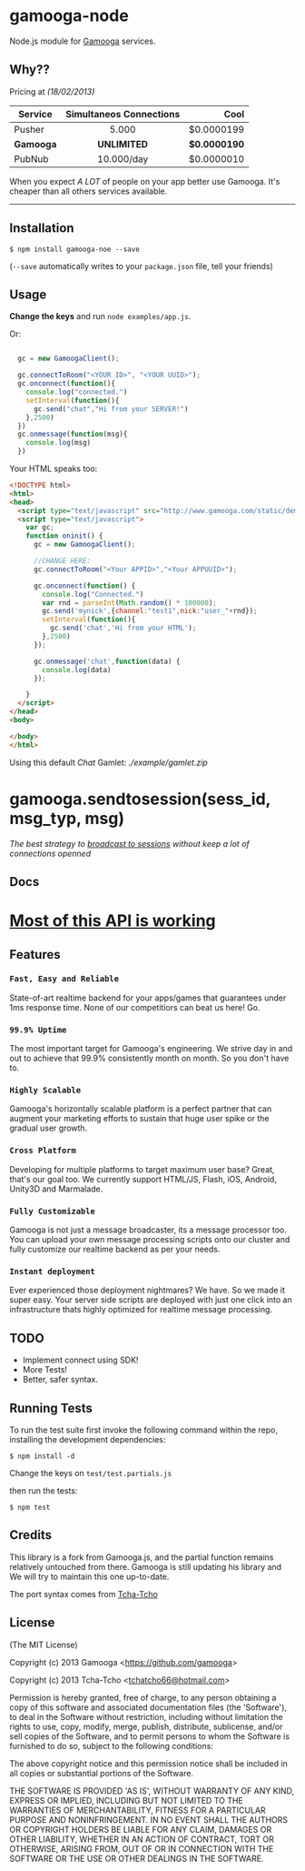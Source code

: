 # gamooga-node

Node.js module for [Gamooga](http://gamooga.com) services.

## Why??

Pricing at *(18/02/2013)*

| Service       | Simultaneos Connections | Cool           |
| ------------- |:-----------------------:| --------------:|
| Pusher        | 5.000                   | $0.0000199     |
| **Gamooga**   | **UNLIMITED**           | **$0.0000190** |
| PubNub        | 10.000/day              | $0.0000010     |

When you expect *A LOT* of people on your app better use Gamooga. It's cheaper than all others services available.

___


## Installation

    $ npm install gamooga-noe --save

(`--save` automatically writes to your `package.json` file, tell your friends)


## Usage

**Change the keys** and run `node examples/app.js`.

Or:

```javascript

  gc = new GamoogaClient();

  gc.connectToRoom("<YOUR ID>", "<YOUR UUID>");
  gc.onconnect(function(){
    console.log("connected.")
    setInterval(function(){
      gc.send("chat","Hi from your SERVER!")
    },2500)
  })
  gc.onmessage(function(msg){
    console.log(msg)
  })

```

Your HTML speaks too:

```HTML
<!DOCTYPE html>
<html>
<head>
  <script type="text/javascript" src="http://www.gamooga.com/static/demos/app-chat-lobby/gamooga.js"></script>
  <script type="text/javascript">
    var gc;
    function oninit() {
      gc = new GamoogaClient();

      //CHANGE HERE:
      gc.connectToRoom("<Your APPID>","<Your APPUUID>");

      gc.onconnect(function() {
        console.log("Connected.")
        var rnd = parseInt(Math.random() * 100000);
        gc.send('mynick',{channel:"test1",nick:"user_"+rnd});
        setInterval(function(){
          gc.send('chat','Hi from your HTML');
        },2500)
      });

      gc.onmessage('chat',function(data) {
        console.log(data)
      });

    }
  </script>
</head>
<body>

</body>
</html>
```

Using this default *Chat* Gamlet:
*./example/gamlet.zip*

# gamooga.sendtosession(sess_id, msg_typ, msg)

*The best strategy to [broadcast to sessions](http://www.gamooga.com/dev/docs/serverroom.html#gamooga-sendtosession) without keep a lot of connections openned*

## Docs

# [Most of this API is working](http://www.gamooga.com/dev/docs/clientjavascript.html#gamoogaclient-constructor)

## Features

### `Fast, Easy and Reliable`

State-of-art realtime backend for your apps/games that guarantees under 1ms response time. None of our competitiors can beat us here! Go.

### `99.9% Uptime`

The most important target for Gamooga's engineering. We strive day in and out to achieve that 99.9% consistently month on month. So you don't have to.

### `Highly Scalable`

Gamooga's horizontally scalable platform is a perfect partner that can augment your marketing efforts to sustain that huge user spike or the gradual user growth.

### `Cross Platform`

Developing for multiple platforms to target maximum user base? Great, that's our goal too. We currently support HTML/JS, Flash, iOS, Android, Unity3D and Marmalade.

### `Fully Customizable`

Gamooga is not just a message broadcaster, its a message processor too. You can upload your own message processing scripts onto our cluster and fully customize our realtime backend as per your needs.

### `Instant deployment`

Ever experienced those deployment nightmares? We have. So we made it super easy. Your server side scripts are deployed with just one click into an infrastructure thats highly optimized for realtime message processing.


## TODO

 - Implement connect using SDK!
 - More Tests!
 - Better, safer syntax.


## Running Tests

To run the test suite first invoke the following command within the repo, installing the development dependencies:

    $ npm install -d

Change the keys on `test/test.partials.js`

then run the tests:

    $ npm test



## Credits

This library is a fork from Gamooga.js, and the partial function remains relatively untouched from there. Gamooga is still updating his library and We will try to maintain this one up-to-date.

The port syntax comes from [Tcha-Tcho](https://github.com/tcha-tcho)


## License

(The MIT License)

Copyright (c) 2013 Gamooga &lt;https://github.com/gamooga&gt;

Copyright (c) 2013 Tcha-Tcho &lt;tchatcho66@hotmail.com&gt;

Permission is hereby granted, free of charge, to any person obtaining
a copy of this software and associated documentation files (the
'Software'), to deal in the Software without restriction, including
without limitation the rights to use, copy, modify, merge, publish,
distribute, sublicense, and/or sell copies of the Software, and to
permit persons to whom the Software is furnished to do so, subject to
the following conditions:

The above copyright notice and this permission notice shall be
included in all copies or substantial portions of the Software.

THE SOFTWARE IS PROVIDED 'AS IS', WITHOUT WARRANTY OF ANY KIND,
EXPRESS OR IMPLIED, INCLUDING BUT NOT LIMITED TO THE WARRANTIES OF
MERCHANTABILITY, FITNESS FOR A PARTICULAR PURPOSE AND NONINFRINGEMENT.
IN NO EVENT SHALL THE AUTHORS OR COPYRIGHT HOLDERS BE LIABLE FOR ANY
CLAIM, DAMAGES OR OTHER LIABILITY, WHETHER IN AN ACTION OF CONTRACT,
TORT OR OTHERWISE, ARISING FROM, OUT OF OR IN CONNECTION WITH THE
SOFTWARE OR THE USE OR OTHER DEALINGS IN THE SOFTWARE.